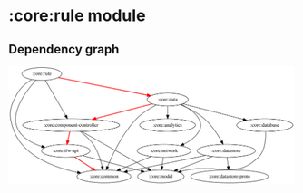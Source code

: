 # :core:rule module
## Dependency graph
![Dependency graph](../../docs/images/graphs/dep_graph_core_rule.svg)
